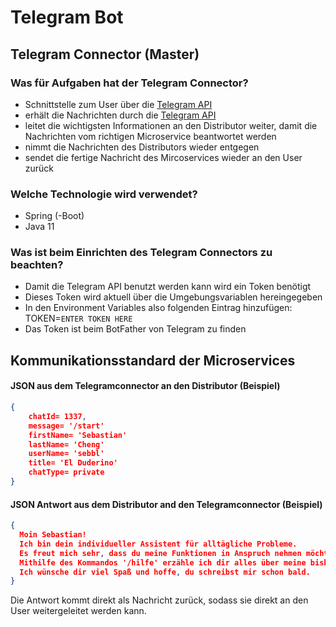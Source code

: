 # Telegram Bot

## Telegram Connector (Master)

### Was für Aufgaben hat der Telegram Connector?
-	Schnittstelle zum User über die [Telegram API]([https://core.telegram.org/bots](https://core.telegram.org/bots))
-	erhält die Nachrichten durch die [Telegram API]([https://core.telegram.org/bots](https://core.telegram.org/bots))
-	leitet die wichtigsten Informationen an den Distributor weiter, damit die Nachrichten vom richtigen Microservice beantwortet werden
-	nimmt die Nachrichten des Distributors wieder entgegen
-	sendet die fertige Nachricht des Mircoservices wieder an den User zurück

### Welche Technologie wird verwendet?
-	Spring (-Boot)
-	Java 11

### Was ist beim Einrichten des Telegram Connectors zu beachten?
-	Damit die Telegram API benutzt werden kann wird ein Token benötigt
-	Dieses Token wird aktuell über die Umgebungsvariablen hereingegeben
-	In den Environment Variables also folgenden Eintrag hinzufügen: TOKEN=`ENTER TOKEN HERE`
-	Das Token ist beim BotFather von Telegram zu finden

## Kommunikationsstandard der Microservices

#### JSON aus dem Telegramconnector an den Distributor (Beispiel)
``` json
{  
    chatId= 1337,
    message= '/start'
    firstName= 'Sebastian'
    lastName= 'Cheng'
    userName= 'sebbl'
    title= 'El Duderino'
    chatType= private
}
```

#### JSON Antwort aus dem Distributor and den Telegramconnector (Beispiel)
``` json
{  
  Moin Sebastian!
  Ich bin dein individueller Assistent für alltägliche Probleme.
  Es freut mich sehr, dass du meine Funktionen in Anspruch nehmen möchtest.
  Mithilfe des Kommandos '/hilfe' erzähle ich dir alles über meine bisherigen Funktionen.
  Ich wünsche dir viel Spaß und hoffe, du schreibst mir schon bald.
}
```

Die Antwort kommt direkt als Nachricht zurück, sodass sie direkt an den User weitergeleitet werden kann.